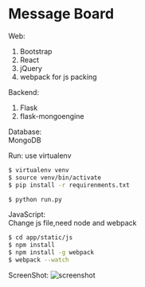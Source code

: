# Message Board

Web:  
1. Bootstrap  
2. React  
3. jQuery  
4. webpack for js packing

Backend:  
1. Flask  
2. flask-mongoengine  

Database:  
MongoDB  

Run:
use virtualenv  
```bash  
$ virtualenv venv  
$ source venv/bin/activate  
$ pip install -r requirenments.txt

$ python run.py  
```  

JavaScript:  
Change js file,need node and webpack  

```bash  
$ cd app/static/js  
$ npm install  
$ npm install -g webpack  
$ webpack --watch
```    
ScreenShot:
![screenshot](https://raw.githubusercontent.com/defshine/message-board/master/screenshot/screenshot.png)